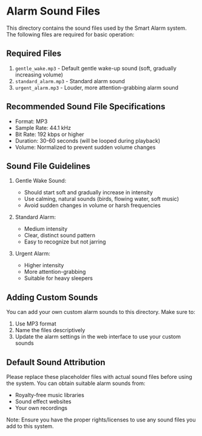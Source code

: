 # Alarm Sound Files

This directory contains the sound files used by the Smart Alarm system. The following files are required for basic operation:

## Required Files

1. `gentle_wake.mp3` - Default gentle wake-up sound (soft, gradually increasing volume)
2. `standard_alarm.mp3` - Standard alarm sound
3. `urgent_alarm.mp3` - Louder, more attention-grabbing alarm sound

## Recommended Sound File Specifications

- Format: MP3
- Sample Rate: 44.1 kHz
- Bit Rate: 192 kbps or higher
- Duration: 30-60 seconds (will be looped during playback)
- Volume: Normalized to prevent sudden volume changes

## Sound File Guidelines

1. Gentle Wake Sound:
   - Should start soft and gradually increase in intensity
   - Use calming, natural sounds (birds, flowing water, soft music)
   - Avoid sudden changes in volume or harsh frequencies

2. Standard Alarm:
   - Medium intensity
   - Clear, distinct sound pattern
   - Easy to recognize but not jarring

3. Urgent Alarm:
   - Higher intensity
   - More attention-grabbing
   - Suitable for heavy sleepers

## Adding Custom Sounds

You can add your own custom alarm sounds to this directory. Make sure to:
1. Use MP3 format
2. Name the files descriptively
3. Update the alarm settings in the web interface to use your custom sounds

## Default Sound Attribution

Please replace these placeholder files with actual sound files before using the system. You can obtain suitable alarm sounds from:
- Royalty-free music libraries
- Sound effect websites
- Your own recordings

Note: Ensure you have the proper rights/licenses to use any sound files you add to this system. 